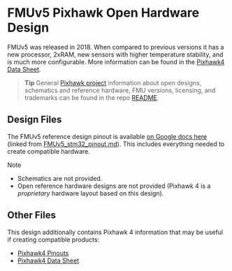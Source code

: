 # FMUv5 Pixhawk Open Hardware Design

FMUv5 was released in 2018. When compared to previous versions it has a new processor, 2xRAM, new sensors with higher temperature stability, and is much more configurable. 
More information can be found in the [Pixhawk4 Data Sheet](Pixhawk4-Data-Sheet.pdf).

> **Tip** General [Pixhawk project](http://pixhawk.org/) information about open designs, schematics and reference hardware, FMU versions, licensing, and trademarks can be found in the repo [README](../README.md).


## Design Files

The FMUv5 reference design pinout is available [on Google docs here](https://docs.google.com/spreadsheets/d/1-n0__BYDedQrc_2NHqBenG1DNepAgnHpSGglke-QQwY/edit#gid=912976165) (linked from [FMUv5_stm32_pinout.md](FMUv5_stm32_pinout.md)).
This includes everything needed to create compatible hardware.

Note
- Schematics are not provided.
- Open reference hardware designs are not provided (Pixhawk 4 is a *proprietary* hardware layout based on this design).

## Other Files

This design additionally contains Pixhawk 4 information that may be useful if creating compatible products:
- [Pixhawk4 Pinouts](Pixhawk4-Pinouts.pdf)
- [Pixhawk4 Data Sheet](Pixhawk4-Data-Sheet.pdf)
